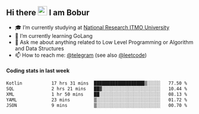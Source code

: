 ## Hi there <img src="https://media.giphy.com/media/hvRJCLFzcasrR4ia7z/giphy.gif" width="25px" height="25px"> I am Bobur

- :mortar_board: I’m currently studying at [National Research ITMO University](https://itmo.ru/)
- :seedling: I’m currently learning GoLang
- :speech_balloon: Ask me about anything related to Low Level Programming or Algorithm and Data Structures
- :mailbox: How to reach me: [@telegram](https://t.me/octoant) (see also [@leetcode](https://leetcode.com/octoant/))    

#### Coding stats in last week

<!--START_SECTION:waka-->

```txt
Kotlin           17 hrs 31 mins  ███████████████████▒░░░░░   77.50 %
SQL              2 hrs 21 mins   ██▓░░░░░░░░░░░░░░░░░░░░░░   10.44 %
XML              1 hr 50 mins    ██░░░░░░░░░░░░░░░░░░░░░░░   08.13 %
YAML             23 mins         ▒░░░░░░░░░░░░░░░░░░░░░░░░   01.72 %
JSON             9 mins          ▒░░░░░░░░░░░░░░░░░░░░░░░░   00.70 %
```

<!--END_SECTION:waka-->
